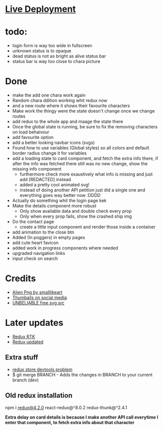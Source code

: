 # [Live Deployment](https://rick-morty-vite-react.vercel.app/)

# todo:
- login form is way too wide in fullscreen
- unknown status is to opaque
- dead status is not as bright as alive status bar
- status bar is way too close to chara picture


# Done
- make the add one chara work again 
- Random chara ddition working whit redux now
- and a new route where it shows their favourite characters
- Make work the thingy were the state doesn't change once we change routes
- add redux to the whole app and maage the state there
- Once the global state is running, be sure to fix the removing characters on load behaivour
- add favourite option
- add a better looking navbar icons (svgs)
- Found how to use variables (Global styles) so all colors and default border radius change it for variables
- add a loading state to card component, and fetch the extra info there, if after the info was fetched there still was no new change, show the missing info component
  - furthermore check more exaustively what info is missing and just add [REDACTED] instead
  - added a pretty cool animated svg!
  - instead of doing another API petition just did a single one and everything goes way better now :DDDD
- Actually do something whit the login page kek
- Make the details component more robust
  - Only show available data and double check every prop
  - Only when every prop fails, show the crashed ship img
- Do the contact page
  - create a little input component and render those inside a container 
- add animation to the close btn
- Added (In poggers) in empty pages
- add cute heart favicon
- added work in progress components where needed
- upgraded navigation links
- input check on search


# Credits
- [Alien Png by smalllikeart](https://www.flaticon.com/authors/smalllikeart)
- [Thumbails on social media](https://css-tricks.com/essential-meta-tags-social-media/)
- [UNBELIABLE free svg src](https://loading.io/)

# Later updates
- [Redux RTK](https://redux-toolkit.js.org/rtk-query/overview)
- [Redux updated](https://redux.js.org/tutorials/fundamentals/part-6-async-logic#example-rest-api-and-client)

## Extra stuff
- [redux store devtools problem](https://github.com/jhen0409/react-native-debugger/issues/280)
- $ git merge BRANCH - Adds the changes in BRANCH to your current branch (dev) 


## Old redux installation
npm i redux@4.2.0 react-redux@^8.0.2 redux-thunk@^2.4.1

**Extra delay on card details is because I make another API call everytime I enter that component, to fetch extra info about that character**

